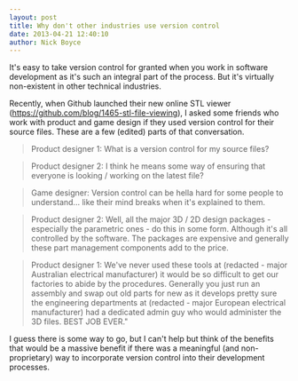 ```yaml
---
layout: post
title: Why don't other industries use version control
date: 2013-04-21 12:40:10
author: Nick Boyce
---
```

It's easy to take version control for granted when you work in software development as it's such an integral part of the process. But it's virtually non-existent in other technical industries.

Recently, when Github launched their new online STL viewer (https://github.com/blog/1465-stl-file-viewing), I asked some friends who work with product and game design if they used version control for their source files. These are a few (edited) parts of that conversation.

> Product designer 1: What is a version control for my source files?

> Product designer 2: I think he means some way of ensuring that everyone is looking / working on the latest file?

> Game designer: Version control can be hella hard for some people to understand... like their mind breaks when it's explained to them.

> Product designer 2: Well, all the major 3D / 2D design packages - especially the parametric ones - do this in some form. Although it's all controlled by the software.  The packages are expensive and generally these part management components add to the price.

> Product designer 1: We've never used these tools at (redacted - major Australian electrical manufacturer) it would be so difficult to get our factories to abide by the procedures. Generally you just run an assembly and swap out old parts for new as it develops pretty sure the engineering departments at (redacted - major European electrical manufacturer) had a dedicated admin guy who would administer the 3D files. BEST JOB EVER."

I guess there is some way to go, but I can't help but think of the benefits that would be a massive benefit if there was a meaningful (and non-proprietary) way to incorporate version control into their development processes.